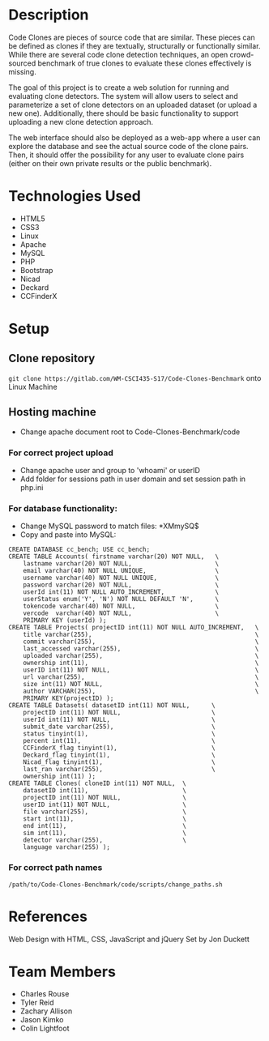 # Description
Code Clones are pieces of source code that are similar. These pieces can be 
defined as clones if they are textually, structurally or functionally similar. 
While there are several code clone detection techniques, an open crowd-sourced 
benchmark of true clones to evaluate these clones effectively is missing. 

The goal of this project is to create a web solution for running and evaluating 
clone detectors. The system will allow users to select and parameterize a set of
clone detectors on an uploaded dataset (or upload a new one). Additionally, 
there should be basic functionality to support uploading a new clone detection 
approach. 

The web interface should also be deployed as a web-app where a user 
can explore the database and see the actual source code of the clone pairs. 
Then, it should offer the possibility for any user to evaluate clone pairs 
(either on their own private results or the public benchmark).

# Technologies Used
* HTML5
* CSS3
* Linux
* Apache
* MySQL
* PHP
* Bootstrap
* Nicad
* Deckard
* CCFinderX

# Setup

## Clone repository

`git clone https://gitlab.com/WM-CSCI435-S17/Code-Clones-Benchmark` onto 
Linux Machine

## Hosting machine

* Change apache document root to Code-Clones-Benchmark/code

### For correct project upload

* Change apache user and group to 'whoami' or userID
* Add folder for sessions path in user domain and set session path in php.ini

### For database functionality:

* Change MySQL password to match files: *XMmySQ$
* Copy and paste into MySQL: 

```
CREATE DATABASE cc_bench; USE cc_bench;
CREATE TABLE Accounts( firstname varchar(20) NOT NULL,   \
    lastname varchar(20) NOT NULL,                       \
    email varchar(40) NOT NULL UNIQUE,                   \
    username varchar(40) NOT NULL UNIQUE,                \
    password varchar(20) NOT NULL,                       \
    userId int(11) NOT NULL AUTO_INCREMENT,              \
    userStatus enum('Y', 'N') NOT NULL DEFAULT 'N',      \
    tokencode varchar(40) NOT NULL,                      \
    vercode  varchar(40) NOT NULL,                       \
    PRIMARY KEY (userId) );
CREATE TABLE Projects( projectID int(11) NOT NULL AUTO_INCREMENT,   \
    title varchar(255),                                             \
    commit varchar(255),                                            \
    last_accessed varchar(255),                                     \
    uploaded varchar(255),                                          \
    ownership int(11),                                              \
    userID int(11) NOT NULL,                                        \
    url varchar(255),                                               \
    size int(11) NOT NULL,                                          \
    author VARCHAR(255),                                            \
    PRIMARY KEY(projectID) );
CREATE TABLE Datasets( datasetID int(11) NOT NULL,      \
    projectID int(11) NOT NULL,                         \
    userId int(11) NOT NULL,                            \
    submit_date varchar(255),                           \
    status tinyint(1),                                  \
    percent int(11),                                    \
    CCFinderX_flag tinyint(1),                          \
    Deckard_flag tinyint(1),                            \
    Nicad_flag tinyint(1),                              \
    last_ran varchar(255),                              \
    ownership int(11) );
CREATE TABLE Clones( cloneID int(11) NOT NULL,  \
    datasetID int(11),                          \
    projectID int(11) NOT NULL,                 \
    userID int(11) NOT NULL,                    \
    file varchar(255),                          \
    start int(11),                              \
    end int(11),                                \
    sim int(11),                                \
    detector varchar(255),                      \
    language varchar(255) );
```

### For correct path names
`/path/to/Code-Clones-Benchmark/code/scripts/change_paths.sh`

# References
Web Design with HTML, CSS, JavaScript and jQuery Set by Jon Duckett

# Team Members
* Charles Rouse
* Tyler Reid
* Zachary Allison
* Jason Kimko
* Colin Lightfoot

